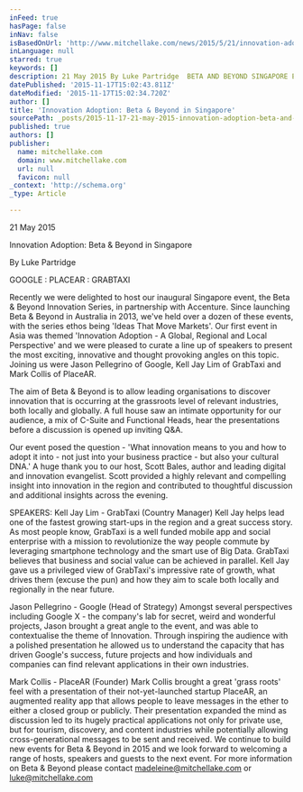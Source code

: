 ```yaml
---
inFeed: true
hasPage: false
inNav: false
isBasedOnUrl: 'http://www.mitchellake.com/news/2015/5/21/innovation-adoption-beta-and-beyond-in-singapore'
inLanguage: null
starred: true
keywords: []
description: 21 May 2015 By Luke Partridge  BETA AND BEYOND SINGAPORE EVENTS GOOGLE PLACEAR GRABTAXI  Recently we were deligh
datePublished: '2015-11-17T15:02:43.811Z'
dateModified: '2015-11-17T15:02:34.720Z'
author: []
title: 'Innovation Adoption: Beta & Beyond in Singapore'
sourcePath: _posts/2015-11-17-21-may-2015-innovation-adoption-beta-and-beyond-in-singapore.md
published: true
authors: []
publisher:
  name: mitchellake.com
  domain: www.mitchellake.com
  url: null
  favicon: null
_context: 'http://schema.org'
_type: Article

---
```

21 May 2015 

Innovation Adoption: Beta & Beyond in Singapore 

By Luke Partridge   

GOOGLE : PLACEAR : GRABTAXI 

Recently we were delighted to host our inaugural Singapore event, the Beta & Beyond Innovation Series, in partnership with Accenture. Since launching Beta & Beyond in Australia in 2013, we've held over a dozen of these events, with the series ethos being 'Ideas That Move Markets'. Our first event in Asia was themed 'Innovation Adoption - A Global, Regional and Local Perspective' and we were pleased to curate a line up of speakers to present the most exciting, innovative and thought provoking angles on this topic. Joining us were Jason Pellegrino of Google, Kell Jay Lim of GrabTaxi and Mark Collis of PlaceAR. 

The aim of Beta & Beyond is to allow leading organisations to discover innovation that is occurring at the grassroots level of relevant industries, both locally and globally. A full house saw an intimate opportunity for our audience, a mix of C-Suite and Functional Heads, hear the presentations before a discussion is opened up inviting Q&A. 

Our event posed the question - 'What innovation means to you and how to adopt it into - not just into your business practice - but also your cultural DNA.' A huge thank you to our host, Scott Bales, author and leading digital and innovation evangelist. Scott provided a highly relevant and compelling insight into innovation in the region and contributed to thoughtful discussion and additional insights across the evening. 

SPEAKERS: Kell Jay Lim - GrabTaxi (Country Manager) Kell Jay helps lead one of the fastest growing start-ups in the region and a great success story. As most people know, GrabTaxi is a well funded mobile app and social enterprise with a mission to revolutionize the way people commute by leveraging smartphone technology and the smart use of Big Data. GrabTaxi believes that business and social value can be achieved in parallel. Kell Jay gave us a privileged view of GrabTaxi's impressive rate of growth, what drives them (excuse the pun) and how they aim to scale both locally and regionally in the near future. 

Jason Pellegrino - Google (Head of Strategy) Amongst several perspectives including Google X - the company's lab for secret, weird and wonderful projects, Jason brought a great angle to the event, and was able to contextualise the theme of Innovation. Through inspiring the audience with a polished presentation he allowed us to understand the capacity that has driven Google's success, future projects and how individuals and companies can find relevant applications in their own industries. 

Mark Collis - PlaceAR (Founder) Mark Collis brought a great 'grass roots' feel with a presentation of their not-yet-launched startup PlaceAR, an augmented reality app that allows people to leave messages in the ether to either a closed group or publicly. Their presentation expanded the mind as discussion led to its hugely practical applications not only for private use, but for tourism, discovery, and content industries while potentially allowing cross-generational messages to be sent and received. We continue to build new events for Beta & Beyond in 2015 and we look forward to welcoming a range of hosts, speakers and guests to the next event. For more information on Beta & Beyond please contact madeleine@mitchellake.com or luke@mitchellake.com